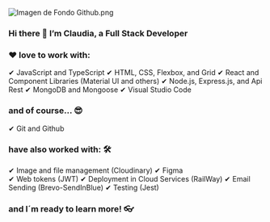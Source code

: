 ![Imagen de Fondo Github.png](https://github.com/mcvasquezas/mcvasquezas/blob/b4f437f46a7fb1d4188afdb9c8a6fa58d8d2a96b/Imagen%20de%20Perfil%20Github.png)
### Hi there 👋 I’m Claudia, a Full Stack Developer

### ❤ love to work with:
✔ JavaScript and TypeScript
✔ HTML, CSS, Flexbox, and Grid
✔ React and Component Libraries (Material UI and others)
✔ Node.js, Express.js, and Api Rest
✔ MongoDB and Mongoose
✔ Visual Studio Code

### and of course... 😎
✔ Git and Github

### have also worked with: 🛠
✔ Image and file management (Cloudinary)
✔ Figma               
✔ Web tokens (JWT)
✔ Deployment in Cloud Services (RailWay)
✔ Email Sending (Brevo-SendInBlue)
✔ Testing (Jest)

### and I´m ready to learn more! 👓
